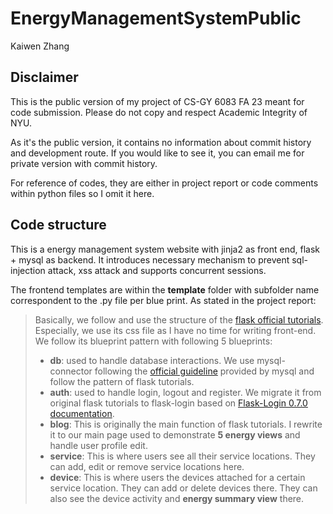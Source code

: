 # EnergyManagementSystemPublic

Kaiwen Zhang 

## Disclaimer

This is the public version of my project of CS-GY 6083 FA 23 meant for code submission. Please do not copy and respect Academic Integrity of NYU.

As it's the public version, it contains no information about commit history and development route. If you would like to see it, you can email me for private version with commit history.

For reference of codes, they are either in project report or code comments within python files so I omit it here.

## Code structure

This is a energy management system website with jinja2 as front end, flask + mysql as backend. It introduces necessary mechanism to prevent sql-injection attack, xss attack and supports concurrent sessions.

The frontend templates are within the **template** folder with subfolder name correspondent to the .py file per blue print. As stated in the project report:

> Basically, we follow and use the structure of the [flask official tutorials](https://flask.palletsprojects.com/en/3.0.x/tutorial/). Especially, we use its css file as I have no time for writing front-end. We follow its blueprint pattern with  following 5 blueprints:
>
> * **db**: used to handle database interactions. We use mysql-connector following the [official guideline](https://dev.mysql.com/doc/connector-python/en/connector-python-example-cursor-select.html) provided by mysql and follow the pattern of flask tutorials.
> * **auth**: used to handle login, logout and register. We migrate it from original flask tutorials to flask-login based on [Flask-Login 0.7.0 documentation](https://flask-login.readthedocs.io/en/latest/).
> * **blog**: This is originally the main function of flask tutorials. I rewrite it to our main page used to demonstrate **5 energy views** and handle user profile edit.
> * **service**: This is where users see all their service locations. They can add, edit or remove service locations here.
> * **device**: This is where users the devices attached for a certain service location. They can add or delete devices there. They can also see the device activity and **energy summary view** there.